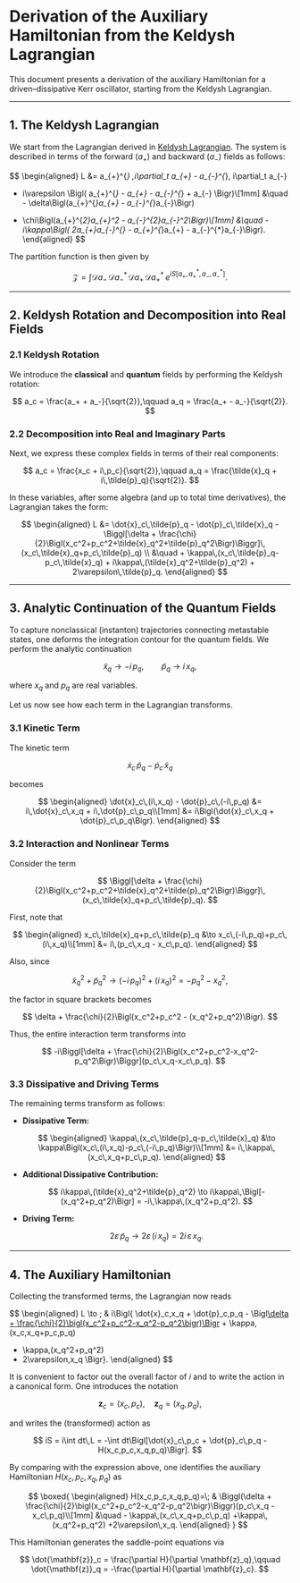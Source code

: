 # Derivation of the Auxiliary Hamiltonian from the Keldysh Lagrangian

This document presents a derivation of the auxiliary Hamiltonian for a driven–dissipative Kerr oscillator, starting from the Keldysh Lagrangian.

---

## 1. The Keldysh Lagrangian

We start from the Lagrangian derived in [Keldysh Lagrangian](KeldyshLagrangian.md). The system is described in terms of the forward ($a_+$) and backward ($a_-$) fields as follows:

$$
\begin{aligned}
L &= a_{+}^{*} \,i\partial_t a_{+} - a_{-}^{*}\, i\partial_t a_{-}
+ i\varepsilon \Bigl( a_{+}^{*} - a_{+} - a_{-}^{*} + a_{-} \Bigr)\\[1mm]
&\quad - \delta\Bigl(a_{+}^{*}a_{+} - a_{-}^{*}a_{-}\Bigr)
- \chi\Bigl(a_{+}^{*2}a_{+}^2 - a_{-}^{*2}a_{-}^2\Bigr)\\[1mm]
&\quad - i\kappa\Bigl( 2a_{+}a_{-}^{*} - a_{+}^{*}a_{+} - a_{-}^{*}a_{-}\Bigr).
\end{aligned}
$$

The partition function is then given by

$$
\mathcal{Z} = \int \mathcal{D}a_{-}\,\mathcal{D}a_{-}^{*}\,\mathcal{D}a_{+}\,\mathcal{D}a_{+}^{*}\;e^{iS[a_+,a_+^*,a_-,a_-^*]}.
$$

---

## 2. Keldysh Rotation and Decomposition into Real Fields

### 2.1 Keldysh Rotation

We introduce the **classical** and **quantum** fields by performing the Keldysh rotation:

$$
a_c = \frac{a_+ + a_-}{\sqrt{2}},\qquad
a_q = \frac{a_+ - a_-}{\sqrt{2}}.
$$

### 2.2 Decomposition into Real and Imaginary Parts

Next, we express these complex fields in terms of their real components:

$$
a_c = \frac{x_c + i\,p_c}{\sqrt{2}},\qquad
a_q = \frac{\tilde{x}_q + i\,\tilde{p}_q}{\sqrt{2}}.
$$

In these variables, after some algebra (and up to total time derivatives), the Lagrangian takes the form:

$$
\begin{aligned}
L &= \dot{x}_c\,\tilde{p}_q - \dot{p}_c\,\tilde{x}_q -\Biggl[\delta + \frac{\chi}{2}\Bigl(x_c^2+p_c^2+\tilde{x}_q^2+\tilde{p}_q^2\Bigr)\Biggr]\,(x_c\,\tilde{x}_q+p_c\,\tilde{p}_q) \\
&\quad + \kappa\,(x_c\,\tilde{p}_q-p_c\,\tilde{x}_q) + i\kappa\,(\tilde{x}_q^2+\tilde{p}_q^2) + 2\varepsilon\,\tilde{p}_q.
\end{aligned}
$$

---

## 3. Analytic Continuation of the Quantum Fields

To capture nonclassical (instanton) trajectories connecting metastable states, one deforms the integration contour for the quantum fields. We perform the analytic continuation

$$
\tilde{x}_q \to -i\,p_q,\qquad \tilde{p}_q \to i\,x_q,
$$

where $x_q$ and $p_q$ are real variables.

Let us now see how each term in the Lagrangian transforms.

### 3.1 Kinetic Term

The kinetic term

$$
\dot{x}_c\,\tilde{p}_q - \dot{p}_c\,\tilde{x}_q
$$

becomes

$$
\begin{aligned}
\dot{x}_c\,(i\,x_q) - \dot{p}_c\,(-i\,p_q)
&= i\,\dot{x}_c\,x_q + i\,\dot{p}_c\,p_q\\[1mm]
&= i\Bigl(\dot{x}_c\,x_q + \dot{p}_c\,p_q\Bigr).
\end{aligned}
$$

### 3.2 Interaction and Nonlinear Terms

Consider the term

$$
\Biggl[\delta + \frac{\chi}{2}\Bigl(x_c^2+p_c^2+\tilde{x}_q^2+\tilde{p}_q^2\Bigr)\Biggr]\,(x_c\,\tilde{x}_q+p_c\,\tilde{p}_q).
$$

First, note that

$$
\begin{aligned}
x_c\,\tilde{x}_q+p_c\,\tilde{p}_q &\to x_c\,(-i\,p_q)+p_c\,(i\,x_q)\\[1mm]
&= i\,(p_c\,x_q - x_c\,p_q).
\end{aligned}
$$

Also, since

$$
\tilde{x}_q^2+\tilde{p}_q^2 \to (-i\,p_q)^2+(i\,x_q)^2 = -p_q^2 - x_q^2,
$$

the factor in square brackets becomes

$$
\delta + \frac{\chi}{2}\Bigl(x_c^2+p_c^2 - (x_q^2+p_q^2)\Bigr).
$$

Thus, the entire interaction term transforms into

$$
-i\Biggl[\delta + \frac{\chi}{2}\Bigl(x_c^2+p_c^2-x_q^2-p_q^2\Bigr)\Biggr](p_c\,x_q-x_c\,p_q).
$$

### 3.3 Dissipative and Driving Terms

The remaining terms transform as follows:

- **Dissipative Term:**

  $$
  \begin{aligned}
  \kappa\,(x_c\,\tilde{p}_q-p_c\,\tilde{x}_q)
  &\to \kappa\Bigl(x_c\,(i\,x_q)-p_c\,(-i\,p_q)\Bigr)\\[1mm]
  &= i\,\kappa\,(x_c\,x_q+p_c\,p_q).
  \end{aligned}
  $$

- **Additional Dissipative Contribution:**

  $$
  i\kappa\,(\tilde{x}_q^2+\tilde{p}_q^2)
  \to i\kappa\,\Bigl[-(x_q^2+p_q^2)\Bigr]
  = -i\,\kappa\,(x_q^2+p_q^2).
  $$

- **Driving Term:**

  $$
  2\varepsilon\,\tilde{p}_q \to 2\varepsilon\,(i\,x_q) = 2i\,\varepsilon\,x_q.
  $$

---

## 4. The Auxiliary Hamiltonian

Collecting the transformed terms, the Lagrangian now reads

$$
\begin{aligned}
L \to \; & i\Bigl\{ \dot{x}_c\,x_q + \dot{p}_c\,p_q - \Bigl[\delta + \frac{\chi}{2}\bigl(x_c^2+p_c^2-x_q^2-p_q^2\bigr)\Bigr](p_c\,x_q-x_c\,p_q) + \kappa\,(x_c\,x_q+p_c\,p_q)
- \kappa\,(x_q^2+p_q^2)
- 2\varepsilon\,x_q \Bigr\}.
\end{aligned}
$$

It is convenient to factor out the overall factor of $i$ and to write the action in a canonical form. One introduces the notation

$$
\mathbf{z}_c=(x_c,p_c),\quad \mathbf{z}_q=(x_q,p_q),
$$

and writes the (transformed) action as

$$
iS = i\int dt\,L = -\int dt\Bigl[\dot{x}_c\,p_c + \dot{p}_c\,p_q - H(x_c,p_c,x_q,p_q)\Bigr].
$$

By comparing with the expression above, one identifies the auxiliary Hamiltonian $H(x_c,p_c,x_q,p_q)$ as

$$
\boxed{
\begin{aligned}
H(x_c,p_c,x_q,p_q)=\; & \Biggl(\delta + \frac{\chi}{2}\bigl(x_c^2+p_c^2-x_q^2-p_q^2\bigr)\Biggr)(p_c\,x_q - x_c\,p_q)\\[1mm]
&\quad - \kappa\,(x_c\,x_q+p_c\,p_q)
+\kappa\,(x_q^2+p_q^2)
+2\varepsilon\,x_q.
\end{aligned}
}
$$

This Hamiltonian generates the saddle-point equations via

$$
\dot{\mathbf{z}}_c = \frac{\partial H}{\partial \mathbf{z}_q},\qquad
\dot{\mathbf{z}}_q = -\frac{\partial H}{\partial \mathbf{z}_c}.
$$
